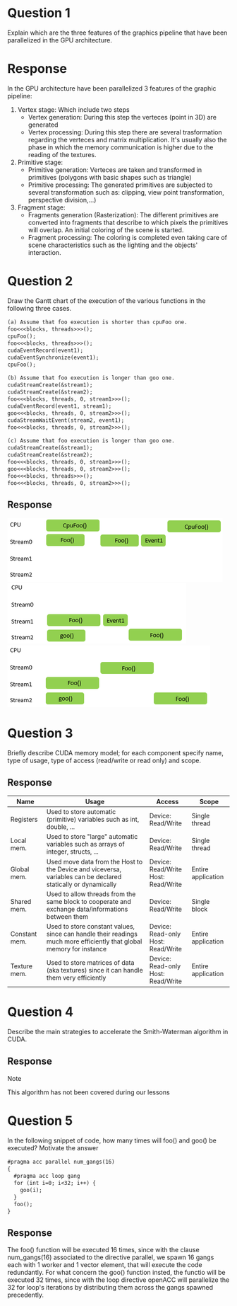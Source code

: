 # Question 1 
Explain which are the three features of the graphics pipeline that have been parallelized in the GPU architecture.

# Response
In the GPU architecture have been parallelized 3 features of the graphic pipeline:
1. Vertex stage: Which include two steps
    - Vertex generation: During this step the verteces (point in 3D) are generated
    - Vertex processing: During this step there are several trasformation regarding the verteces and matrix multiplication. It's usually also the phase in which the memory communication is higher due to the reading of the textures.
2. Primitive stage:
    - Primitive generation: Verteces are taken and transformed in primitives (polygons with basic shapes such as triangle)
    - Primitive processing: The generated primitives are subjected to several transformation such as: clipping, view point transformation, perspective division,...)
3. Fragment stage:
    - Fragments generation (Rasterization): The different primitives are converted into fragments that describe to which pixels the primitives will overlap. An initial coloring of the scene is started.
    - Fragment processing: The coloring is completed even taking care of scene characteristics such as the lighting and the objects' interaction.

# Question 2 
Draw the Gantt chart of the execution of the various functions in the following three cases. 
 
 ```
(a) Assume that foo execution is shorter than cpuFoo one. 
foo<<<blocks, threads>>>();  
cpuFoo(); 
foo<<<blocks, threads>>>();  
cudaEventRecord(event1); 
cudaEventSynchronize(event1); 
cpuFoo(); 
 ```
 ```
(b) Assume that foo execution is longer than goo one. 
cudaStreamCreate(&stream1);  
cudaStreamCreate(&stream2);  
foo<<<blocks, threads, 0, stream1>>>();  
cudaEventRecord(event1, stream1); 
goo<<<blocks, threads, 0, stream2>>>();  
cudaStreamWaitEvent(stream2, event1); 
foo<<<blocks, threads, 0, stream2>>>();  
 ```
 ```
(c) Assume that foo execution is longer than goo one. 
cudaStreamCreate(&stream1);  
cudaStreamCreate(&stream2);  
foo<<<blocks, threads, 0, stream1>>>();  
goo<<<blocks, threads, 0, stream2>>>();  
foo<<<blocks, threads>>>();  
foo<<<blocks, threads, 0, stream2>>>();
```

## Response
![alt text](image.png)
![alt text](image-1.png)
![alt text](image-2.png)

# Question 3 
Briefly  describe  CUDA  memory  model;  for  each  component  specify  name,  type  of  usage,  type  of  access 
(read/write or read only) and scope.

## Response
|Name|Usage|Access|Scope|
|----|-----|------|-----|
|Registers|Used to store automatic (primitive) variables such as int, double, ...|Device: Read/Write| Single thread|
|Local mem.|Used to store "large" automatic variables such as arrays of integer, structs, ...|Device: Read/Write|Single thread|
|Global mem.|Used move data from the Host to the Device and viceversa, variables can be declared statically or dynamically|Device: Read/Write <br> Host: Read/Write|Entire application|
|Shared mem.|Used to allow threads from the same block to cooperate and exchange data/informations between them|Device: Read/Write|Single block|
|Constant mem.|Used to store constant values, since can handle their readings much more efficiently that global memory for instance|Device: Read-only <br> Host: Read/Write|Entire application|
|Texture mem.|Used to store matrices of data (aka textures) since it can handle them very efficiently|Device: Read-only <br> Host: Read/Write|Entire application|

# Question 4 
Describe the main strategies to accelerate the Smith-Waterman algorithm in CUDA.

## Response
>[!NOTE]
>This algorithm has not been covered during our lessons

# Question 5 
In the following snippet of code, how many times will foo() and goo() be executed? Motivate the answer

```
#pragma acc parallel num_gangs(16) 
{ 
  #pragma acc loop gang 
  for (int i=0; i<32; i++) { 
    goo(i); 
  } 
  foo();  
}
```

## Response
The foo() function will be executed 16 times, since with the clause num_gangs(16) associated to the directive parallel, we spawn 16 gangs each with 1 worker and 1 vector element, that will execute the code redundantly.
For what concern the goo() function insted, the functio will be executed 32 times, since with the loop directive openACC will parallelize the 32 for loop's iterations by distributing them across the gangs spawned precedently.
